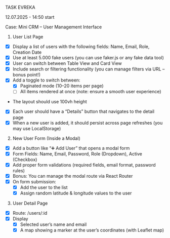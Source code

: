 TASK EVREKA

12.07.2025 - 14:50 start

Case: Mini CRM – User Management Interface

1. User List Page

- [x] Display a list of users with the following fields: Name, Email, Role, Creation Date
- [x] Use at least 5.000 fake users (you can use faker.js or any fake data tool)
- [x] User can switch between Table View and Card View
- [x] Include search or filtering functionality (you can manage filters via URL – bonus point!)
- [x] Add a toggle to switch between:
  - [x] Paginated mode (10–20 items per page)
  - [ ] All items rendered at once (note: ensure a smooth user experience)
- The layout should use 100vh height
- [x] Each user should have a “Details” button that navigates to the detail page
- [x] When a new user is added, it should persist across page refreshes (you may use
      LocalStorage)

2. New User Form (Inside a Modal)

- [x] Add a button like “➕ Add User” that opens a modal form
- [x] Form Fields: Name, Email, Password, Role (Dropdown), Active (Checkbox)
- [x] Add proper form validations (required fields, email format, password rules)
- [x] Bonus: You can manage the modal route via React Router
- [x] On form submission:
  - [x] Add the user to the list
  - [x] Assign random latitude & longitude values to the user

3. User Detail Page

- [x] Route: /users/:id
- [x] Display
  - [x] Selected user’s name and email
  - [x] A map showing a marker at the user’s coordinates (with Leaflet map)

